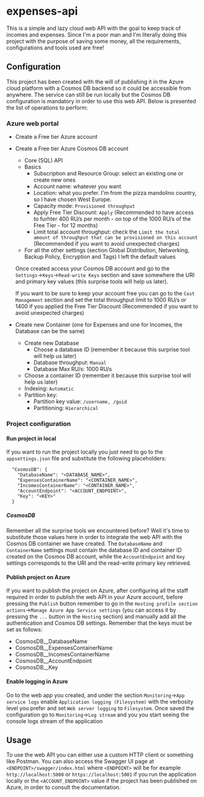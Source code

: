 # expenses-api

This is a simple and lazy cloud web API with the goal to keep track of incomes and expenses. Since I'm a poor man and I'm literally doing this project with the purpose of saving some money, all the requirements, configurations and tools used are free!

## Configuration

This project has been created with the will of publishing it in the Azure cloud platform with a Cosmos DB backend so it could be accessible from anywhere. The service can still be run locally but the Cosmos DB configuration is mandatory in order to use this web API. Below is presented the list of operations to perform:

### Azure web portal

- Create a Free tier Azure account
- Create a Free tier Azure Cosmos DB account

  - Core (SQL) API
  - Basics
    - Subscription and Resource Group: select an existing one or create new ones
    - Account name: whatever you want
    - Location: what you prefer. I'm from the pizza mandolino country, so I have chosen West Europe.
    - Capacity mode: `Provisioned throughput`
    - Apply Free Tier Discount: `Apply` (Recommended to have access to furhter 400 RU/s per month - on top of the 1000 RU/s of the Free Tier - for 12 months)
    - Limit total account throughput: check the `Limit the total amount of throughput that can be provisioned on this account` (Recommended if you want to avoid unexpected charges)
  - For all the other settings (section Global Distribution, Networking, Backup Policy, Encryption and Tags) I left the default values

  Once created access your Cosmos DB account and go to the `Settings`&rarr;`Keys`&rarr;`Read-write Keys` section and save somewhere the URI and primary key values (this surprise tools will help us later).

  If you want to be sure to keep your account free you can go to the `Cost Management` section and set the total throughput limit to 1000 RU/s or 1400 if you applied the Free Tier Discount (Recommended if you want to avoid unexpected charges)

- Create new Container (one for Expenses and one for Incomes, the Database can be the same)
  - Create new Database
    - Choose a database ID (remember it because this surprise tool will help us later)
    - Database throughput: `Manual`
    - Database Max RU/s: 1000 RU/s
  - Choose a container ID (remember it because this surprise tool will help us later)
  - Indexing: `Automatic`
  - Partition key:
    - Partition key value: `/username, /guid`
    - Partitioning: `Hierarchical`

### Project configuration

#### Run project in local

If you want to run the project locally you just need to go to the `appsettings.json` file and substitute the following placeholders:

```(text)
  "CosmosDB": {
    "DatabaseName": "<DATABASE_NAME>",
    "ExpensesContainerName": "<CONTAINER_NAME>",
    "IncomesContainerName": "<CONTAINER_NAME>",
    "AccountEndpoint": "<ACCOUNT_ENDPOINT>",
    "Key": "<KEY>"
  }
```

##### CosmosDB

Remember all the surprise tools we encountered before? Well it's time to substitute those values here in order to integrate the web API with the Cosmos DB container we have created. The `DatabaseName` and `ContainerName` settings must contain the database ID and container ID created on the Cosmos DB account, while the `AccountEndpoint` and `Key` settings corresponds to the URI and the read-write primary key retrieved.

#### Publish project on Azure

If you want to publish the project on Azure, after configuring all the staff required in order to publish the web API in your Azure account, before pressing the `Publish` button remember to go in the `Hosting profile section actions`&rarr;`Manage Azure App Service settings` (you can access it by pressing the `...` button in the `Hosting` section) and manually add all the authentication and Cosmos DB settings. Remember that the keys must be set as follows:

- CosmosDB\_\_DatabaseName
- CosmosDB\_\_ExpensesContainerName
- CosmosDB\_\_IncomesContainerName
- CosmosDB\_\_AccountEndpoint
- CosmosDB\_\_Key

#### Enable logging in Azure

Go to the web app you created, and under the section `Monitoring`&rarr;`App service logs` enable `Application logging (Filesystem)` with the verbosity level you prefer and set `Web server logging` to `Filesystem`.
Once saved the configuration go to `Monitoring`&rarr;`Log stream` and you you start seeing the console logs stream of the application

## Usage

To use the web API you can either use a custom HTTP client or something like Postman. You can also access the Swagger UI page at `<ENDPOINT>/swagger/index.html` where `<ENDPOINT>` will be for example `http://localhost:5000` or `https://localhost:5001` if you run the application locally or the `<ACCOUNT_ENDPOINT>` value if the project has been published on Azure, in order to consult the documentation.
